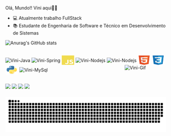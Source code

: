 Olá, Mundo!! Vini aqui👨‍💻


- 💻 Atualmente trabalho FullStack
- 📚 Estudante de Engenharia de Software e Técnico em Desenvolvimento de Sistemas
  
![Anurag's GitHub stats](https://github-readme-stats.vercel.app/api?username=oviniciusdev&show_icons=true&theme=tokyonight)

<div style="display: inline_block"><br>
  <img align="center" alt="Vini-Java" height="30" width="40" src="https://cdn.jsdelivr.net/gh/devicons/devicon@latest/icons/java/java-original.svg">
  <img align="center" alt="Vini-Spring" height="30" width="40" src="https://cdn.jsdelivr.net/gh/devicons/devicon@latest/icons/spring/spring-original.svg">
  <img align="center" alt="Vini-Js" height="30" width="40" src="https://raw.githubusercontent.com/devicons/devicon/master/icons/javascript/javascript-plain.svg">
  <img align="center" alt="Vini-Nodejs" height="30" width="40" src="https://cdn.jsdelivr.net/gh/devicons/devicon@latest/icons/nodejs/nodejs-original.svg">
   <img align="center" alt="Vini-Nodejs" height="30" width="40" src="https://cdn.jsdelivr.net/gh/devicons/devicon@latest/icons/vuejs/vuejs-original.svg">
  <img align="center" alt="Vini-HTML" height="30" width="40" src="https://raw.githubusercontent.com/devicons/devicon/master/icons/html5/html5-original.svg">
  <img align="center" alt="Vini-CSS" height="30" width="40" src="https://raw.githubusercontent.com/devicons/devicon/master/icons/css3/css3-original.svg">
  <img align="center" alt="Vini-Python" height="30" width="40" src="https://raw.githubusercontent.com/devicons/devicon/master/icons/python/python-original.svg">
  <img align="center" alt="Vini-MySql" height="30" width="40" src="https://cdn.jsdelivr.net/gh/devicons/devicon@latest/icons/mysql/mysql-original.svg">
<img align="right" alt="Vini-Gif" height="100" width="130" src="https://i.giphy.com/media/v1.Y2lkPTc5MGI3NjExeWtncW1mbGJ1aDlramF0OWF3bjZ0MDY0NnJsYXUybTdmcHU4YW55eCZlcD12MV9pbnRlcm5hbF9naWZfYnlfaWQmY3Q9Zw/2IudUHdI075HL02Pkk/giphy.gif"> 
</div>

##

 
<div> 
  <a href="https://www.instagram.com/vinicius.4luv?igsh=MWxnb2xnbmZ2YnN6cA==" target="_blank"><img src="https://img.shields.io/badge/-Instagram-%23E4405F?style=for-the-badge&logo=instagram&logoColor=white" target="_blank"></a>
 <a href="https://discord.com/invite/RQXHes4k" target="_blank"><img src="https://img.shields.io/badge/Discord-7289DA?style=for-the-badge&logo=discord&logoColor=white" target="_blank"></a> 
  <a href = "mailto:viniciusjxp@gmail.com"><img src="https://img.shields.io/badge/-Gmail-%23333?style=for-the-badge&logo=gmail&logoColor=white" target="_blank"></a>
  <a href="https://www.linkedin.com/in/vin%C3%ADcius-j%C3%BAnio-dos-santos-20a3212b5/" target="_blank"><img src="https://img.shields.io/badge/-LinkedIn-%230077B5?style=for-the-badge&logo=linkedin&logoColor=white" target="_blank"></a> 

  
</div>
<picture align="center">
  <source media="(prefers-color-scheme: dark)" srcset="https://raw.githubusercontent.com/oviniciusdev/oviniciusdev/output/github-contribution-grid-snake-dark.svg">
  <source media="(prefers-color-scheme: light)" srcset="https://raw.githubusercontent.com/oviniciusdev/ovniciusdev/output/github-contribution-grid-snake-dark.svg">
  <img align="center" alt="github contribution grid snake animation" src="https://raw.githubusercontent.com/mari4souza/mari4souza/output/github-contribution-grid-snake.svg">
</picture>
